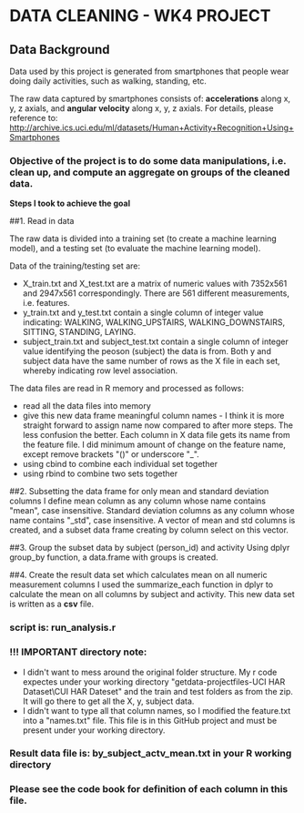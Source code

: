 # DATA CLEANING - WK4 PROJECT

## Data Background
Data used by this project is generated from smartphones that people wear doing daily activities, such as walking, standing, etc.

The raw data captured by smartphones consists of: **accelerations** along x, y, z axials, and **angular velocity** along x, y, z axials.
For details, please reference to: 
http://archive.ics.uci.edu/ml/datasets/Human+Activity+Recognition+Using+Smartphones

### Objective of the project is to do some data manipulations, i.e. clean up, and compute an aggregate on groups of the cleaned data.

**Steps I took to achieve the goal**

##1. Read in data

The raw data is divided into a training set (to create a machine learning model), and a testing set (to evaluate the machine learning model).

Data of the training/testing set are:
* X_train.txt and X_test.txt are a matrix of numeric values with 7352x561 and 2947x561 correspondingly.  There are 561 different measurements, i.e. features.
* y_train.txt and y_test.txt contain a single column of integer value indicating: WALKING, WALKING_UPSTAIRS, WALKING_DOWNSTAIRS, SITTING, STANDING, LAYING.
* subject_train.txt and subject_test.txt contain a single column of integer value identifying the peoson (subject) the data is from.
Both y and subject data have the same number of rows as the X file in each set, whereby indicating row level association.

The data files are read in R memory and processed as follows:
* read all the data files into memory
* give this new data frame meaningful column names - I think it is more straight forward to assign name now compared to after more steps.  The less confusion the better.
Each column in X data file gets its name from the feature file.  I did minimum amount of change on the feature name, except remove brackets "()" or underscore "_".
* using cbind to combine each individual set together
* using rbind to combine two sets together

##2. Subsetting the data frame for only mean and standard deviation columns
I define mean column as any column whose name contains "mean", case insensitive.  Standard deviation columns as any column whose name contains "_std", case insensitive.
A vector of mean and std columns is created, and a subset data frame creating by column select on this vector.

##3. Group the subset data by subject (person_id) and activity
Using dplyr group_by function, a data.frame with groups is created.

##4. Create the result data set which calculates mean on all numeric measurement columns
I used the summarize_each function in dplyr to calculate the mean on all columns by subject and activity.  This new data set is written as a **csv** file.

### script is: run_analysis.r
### !!! IMPORTANT directory note: 
* I didn't want to mess around the original folder structure.  My r code expectes under your working directory "getdata-projectfiles-UCI HAR Dataset\CUI HAR Dateset" and the train 
and test folders as from the zip.  It will go there to get all the X, y, subject data.
* I didn't want to type all that column names, so I modified the feature.txt into a "names.txt" file.  This file is in this GitHub project and must be present under your working directory.

### Result data file is: by_subject_actv_mean.txt in your R working directory
### Please see the code book for definition of each column in this file.

